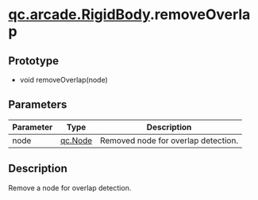 # [qc.arcade.RigidBody](../components/RigidBody).removeOverlap

## Prototype
* void removeOverlap(node)

## Parameters
| Parameter | Type | Description |
| ------------- | ------------- | -------------|
| node | [qc.Node](../../../gameobject/CNode.md) | Removed node for overlap detection. |

## Description
Remove a node for overlap detection. 

